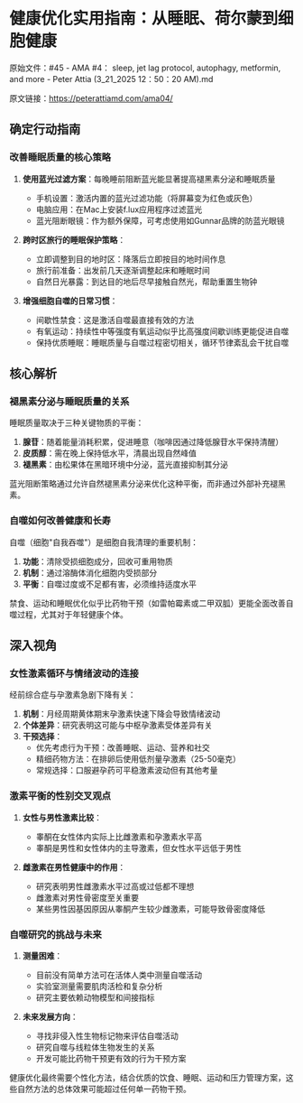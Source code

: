 # 健康优化实用指南：从睡眠、荷尔蒙到细胞健康

原始文件：#45 - AMA #4： sleep, jet lag protocol, autophagy, metformin, and more - Peter Attia (3_21_2025 12：50：20 AM).md

原文链接：https://peterattiamd.com/ama04/

## 确定行动指南

### 改善睡眠质量的核心策略

1. **使用蓝光过滤方案**：每晚睡前阻断蓝光能显著提高褪黑素分泌和睡眠质量
   - 手机设置：激活内置的蓝光过滤功能（将屏幕变为红色或灰色）
   - 电脑应用：在Mac上安装f.lux应用程序过滤蓝光
   - 蓝光阻断眼镜：作为额外保障，可考虑使用如Gunnar品牌的防蓝光眼镜

2. **跨时区旅行的睡眠保护策略**：
   - 立即调整到目的地时区：降落后立即按目的地时间作息
   - 旅行前准备：出发前几天逐渐调整起床和睡眠时间
   - 自然日光暴露：到达目的地后尽早接触自然光，帮助重置生物钟

3. **增强细胞自噬的日常习惯**：
   - 间歇性禁食：这是激活自噬最直接有效的方法
   - 有氧运动：持续性中等强度有氧运动似乎比高强度间歇训练更能促进自噬
   - 保持优质睡眠：睡眠质量与自噬过程密切相关，循环节律紊乱会干扰自噬

## 核心解析

### 褪黑素分泌与睡眠质量的关系

睡眠质量取决于三种关键物质的平衡：
1. **腺苷**：随着能量消耗积累，促进睡意（咖啡因通过降低腺苷水平保持清醒）
2. **皮质醇**：需在晚上保持低水平，清晨出现自然峰值
3. **褪黑素**：由松果体在黑暗环境中分泌，蓝光直接抑制其分泌

蓝光阻断策略通过允许自然褪黑素分泌来优化这种平衡，而非通过外部补充褪黑素。

### 自噬如何改善健康和长寿

自噬（细胞"自我吞噬"）是细胞自我清理的重要机制：
1. **功能**：清除受损细胞成分，回收可重用物质
2. **机制**：通过溶酶体消化细胞内受损部分
3. **平衡**：自噬过度或不足都有害，必须维持适度水平

禁食、运动和睡眠优化似乎比药物干预（如雷帕霉素或二甲双胍）更能全面改善自噬过程，尤其对于年轻健康个体。

## 深入视角

### 女性激素循环与情绪波动的连接

经前综合症与孕激素急剧下降有关：
1. **机制**：月经周期黄体期末孕激素快速下降会导致情绪波动
2. **个体差异**：研究表明这可能与中枢孕激素受体差异有关
3. **干预选择**：
   - 优先考虑行为干预：改善睡眠、运动、营养和社交
   - 精细药物方法：在排卵后使用低剂量孕激素（25-50毫克）
   - 常规选择：口服避孕药可平稳激素波动但有其他考量

### 激素平衡的性别交叉观点

1. **女性与男性激素比较**：
   - 睾酮在女性体内实际上比雌激素和孕激素水平高
   - 睾酮是男性和女性体内的主导激素，但女性水平远低于男性

2. **雌激素在男性健康中的作用**：
   - 研究表明男性雌激素水平过高或过低都不理想
   - 雌激素对男性骨密度至关重要
   - 某些男性因基因原因从睾酮产生较少雌激素，可能导致骨密度降低

### 自噬研究的挑战与未来

1. **测量困难**：
   - 目前没有简单方法可在活体人类中测量自噬活动
   - 实验室测量需要肌肉活检和复杂分析
   - 研究主要依赖动物模型和间接指标

2. **未来发展方向**：
   - 寻找非侵入性生物标记物来评估自噬活动
   - 研究自噬与线粒体生物发生的关系
   - 开发可能比药物干预更有效的行为干预方案

健康优化最终需要个性化方法，结合优质的饮食、睡眠、运动和压力管理方案，这些自然方法的总体效果可能超过任何单一药物干预。